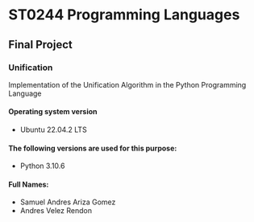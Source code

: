# ST0244 Programming Languages
## Final Project
### Unification
Implementation of the Unification Algorithm in the Python Programming Language

#### Operating system version
-  Ubuntu 22.04.2 LTS

#### The following versions are used for this purpose:
- Python 3.10.6
#### Full Names:
- Samuel Andres Ariza Gomez
- Andres Velez Rendon
